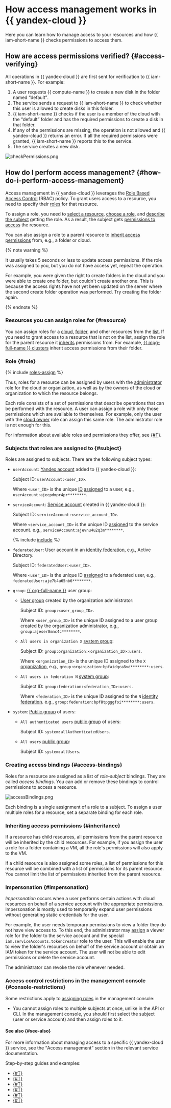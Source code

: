 # How access management works in {{ yandex-cloud }}

Here you can learn how to manage access to your resources and how {{ iam-short-name }} checks permissions to access them.

## How are access permissions verified? {#access-verifying}

All operations in {{ yandex-cloud }} are first sent for verification to {{ iam-short-name }}. For example:

1. A user requests {{ compute-name }} to create a new disk in the folder named <q>default</q>.
1. The service sends a request to {{ iam-short-name }} to check whether this user is allowed to create disks in this folder.
1. {{ iam-short-name }} checks if the user is a member of the cloud with the <q>default</q> folder and has the required permissions to create a disk in that folder.
1. If any of the permissions are missing, the operation is not allowed and {{ yandex-cloud }} returns an error.
    If all the required permissions were granted, {{ iam-short-name }} reports this to the service.
1. The service creates a new disk.

![checkPermissions.png](../../../_assets/checkPermissions.png)

## How do I perform access management? {#how-do-i-perform-access-management}

Access management in {{ yandex-cloud }} leverages the [Role Based Access Control](https://en.wikipedia.org/wiki/Role-based_access_control) (RBAC) policy. To grant users access to a resource, you need to specify their [roles](roles.md) for that resource.

To assign a role, you need to [select a resource](#resource), [choose a role](#role), and [describe the subject](#subject) getting the role. As a result, the subject gets [permissions to access](#access-bindings) the resource.

You can also assign a role to a parent resource to [inherit access permissions](#inheritance) from, e.g., a folder or cloud.

{% note warning %}

It usually takes 5 seconds or less to update access permissions. If the role was assigned to you, but you do not have access yet, repeat the operation.

For example, you were given the right to create folders in the cloud and you were able to create one folder, but couldn't create another one. This is because the access rights have not yet been updated on the server where the second create folder operation was performed. Try creating the folder again.

{% endnote %}

### Resources you can assign roles for {#resource}

You can assign roles for a [cloud](../../../resource-manager/operations/cloud/set-access-bindings.md), [folder](../../../resource-manager/operations/folder/set-access-bindings.md), and other resources from the [list](resources-with-access-control.md). If you need to grant access to a resource that is not on the list, assign the role for the parent resource it [inherits](#inheritance) permissions from. For example, [{{ mpg-full-name }} clusters](../../../managed-postgresql/concepts/index.md) inherit access permissions from their folder.

### Role {#role}

{% include [roles-assign](../../../_includes/iam/roles-assign.md) %}

Thus, roles for a resource can be assigned by users with the [administrator](../../roles-reference.md#admin) role for the cloud or organization, as well as by the owners of the cloud or organization to which the resource belongs.

Each role consists of a set of permissions that describe operations that can be performed with the resource. A user can assign a role with only those permissions which are available to themselves. For example, only the user with the [cloud owner](../../../resource-manager/security/index.md#resource-manager-clouds-owner) role can assign this same role. The administrator role is not enough for this.

For information about available roles and permissions they offer, see [{#T}](roles.md).

### Subjects that roles are assigned to {#subject}

Roles are assigned to subjects. There are the following subject types:

* `userAccount`: [Yandex account](../users/accounts.md#passport) added to {{ yandex-cloud }}:

    Subject ID: `userAccount:<user_ID>`.

    Where `<user_ID>` is the unique [ID](../../../api-design-guide/concepts/resources-identification.md) [assigned](../../operations/users/get.md) to a user, e.g., `userAccount:ajecpdmpr4pr********`.

* `serviceAccount`: [Service account](../users/service-accounts.md) created in {{ yandex-cloud }}:

    Subject ID: `serviceAccount:<service_account_ID>`.

    Where `<service_account_ID>` is the unique ID [assigned](../../operations/sa/get-id.md) to the service account. e.g., `serviceAccount:ajevnu4u2q3m********`.

    {% include [include](../../../_includes/sa-assign-role-note.md) %}

* `federatedUser`: User account in an [identity federation](../../../organization/concepts/add-federation.md), e.g., Active Directory.

    Subject ID: `federatedUser:<user_ID>`.

    Where `<user_ID>` is the unique ID [assigned](../../operations/users/get.md) to a federated user, e.g., `federatedUser:aje7b4u65nb6********`.

* `group`: [{{ org-full-name }}](../../../organization/) user group:

    * [User group](../../../organization/concepts/groups.md) created by the organization administrator:

        Subject ID: `group:<user_group_ID>`.

        Where `<user_group_ID>` is the unique ID assigned to a user group created by the organization administrator, e.g., `group:ajeser8mnc4c********`.

    * `All users in organization X` [system group](./system-group.md#allOrganizationUsers):

        Subject ID: `group:organization:<organization_ID>:users`.

        Where `<organization_ID>` is the unique ID assigned to the `X` [organization](../../../organization/quickstart.md), e.g., `group:organization:bpfaidqca8vd********:users`.

    * `All users in federation N` [system group](./system-group.md#allFederationUsers):

        Subject ID: `group:federation:<federation_ID>:users`.

        Where `<federation_ID>` is the unique ID assigned to the `N` [identity federation](../../../organization/quickstart.md). e.g., `group:federation:bpf8tpgggfoi********:users`.

* `system`: [Public group](./public-group.md) of users:

    * `All authenticated users` [public group](./public-group.md#allAuthenticatedUsers) of users:

        Subject ID: `system:allAuthenticatedUsers`.

    * `All users` [public group](./public-group.md#allUsers):

        Subject ID: `system:allUsers`.

### Creating access bindings {#access-bindings}

Roles for a resource are assigned as a list of _role-subject_ bindings. They are called _access bindings_. You can add or remove these bindings to control permissions to access a resource.

![accessBindings.png](../../../_assets/accessBindings.png)

Each binding is a single assignment of a role to a subject. To assign a user multiple roles for a resource, set a separate binding for each role.

### Inheriting access permissions {#inheritance}

If a resource has child resources, all permissions from the parent resource will be inherited by the child resources. For example, if you assign the user a role for a folder containing a VM, all the role's permissions will also apply to the VM.

If a child resource is also assigned some roles, a list of permissions for this resource will be combined with a list of permissions for its parent resource. You cannot limit the list of permissions inherited from the parent resource.

### Impersonation {#impersonation}

_Impersonation_ occurs when a user performs certain actions with cloud resources on behalf of a service account with the appropriate permissions. Impersonation is mostly used to temporarily expand user permissions without generating static credentials for the user.

For example, the user needs temporary permissions to view a folder they do not have view access to. To this end, the administrator may [assign](../../operations/sa/set-access-bindings.md#impersonation) a viewer role for the folder to the service account and the special `iam.serviceAccounts.tokenCreator` role to the user. This will enable the user to view the folder's resources on behalf of the service account or obtain an IAM token for the service account. The user will not be able to edit permissions or delete the service account.

The administrator can revoke the role whenever needed.

### Access control restrictions in the management console {#console-restrictions}

Some restrictions apply to [assigning roles](../../operations/roles/grant.md) in the management console:

* You cannot assign roles to multiple subjects at once, unlike in the API or CLI. In the management console, you should first select the subject (user or service account) and then assign roles to it.

#### See also {#see-also}

For more information about managing access to a specific {{ yandex-cloud }} service, see the <q>Access management</q> section in the relevant service documentation.

Step-by-step guides and examples:

* [{#T}](../../operations/roles/grant.md)
* [{#T}](../../operations/roles/revoke.md)
* [{#T}](../../operations/sa/assign-role-for-sa.md)
* [{#T}](../../operations/sa/set-access-bindings.md)
* [{#T}](../../../resource-manager/operations/cloud/set-access-bindings.md)
* [{#T}](../../../resource-manager/operations/folder/set-access-bindings.md)
